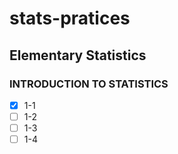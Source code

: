 # stats-pratices

## Elementary Statistics

### INTRODUCTION TO STATISTICS
- [x] 1-1
- [ ] 1-2
- [ ] 1-3
- [ ] 1-4
